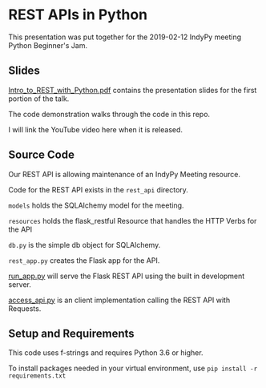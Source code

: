# REST APIs in Python

This presentation was put together for the 2019-02-12 IndyPy meeting Python Beginner's Jam.  

## Slides

[Intro_to_REST_with_Python.pdf](Intro_to_REST_with_Python.pdf) contains the presentation slides for the first portion of the talk.

The code demonstration walks through the code in this repo.  

I will link the YouTube video here when it is released.

## Source Code

Our REST API is allowing maintenance of an IndyPy Meeting resource.

Code for the REST API exists in the `rest_api` directory.

`models` holds the SQLAlchemy model for the meeting.

`resources` holds the flask_restful Resource that handles the HTTP Verbs for the API

`db.py` is the simple db object for SQLAlchemy.

`rest_app.py` creates the Flask app for the API.

[run_app.py](run_app.py) will serve the Flask REST API using the built in development server.

[access_api.py](access_api.py) is an client implementation calling the REST API with Requests.

## Setup and Requirements

This code uses f-strings and requires Python 3.6 or higher.  

To install packages needed in your virtual environment, use `pip install -r requirements.txt`


